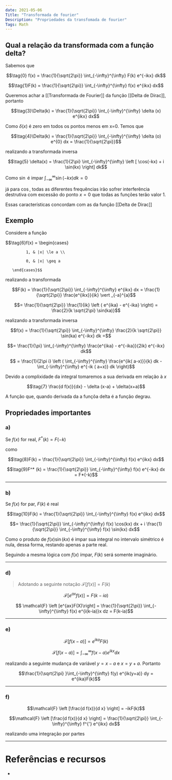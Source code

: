 ```yaml
---
date: 2021-05-06
Title: "Transformada de fourier"
Description: "Propriedades da transfomada de fourier"
Tags: Math
---
```


## Qual a relação da transformada com a função delta?
Sabemos que 

$$\tag{0} f(x) = \frac{1}{\sqrt{2\pi}} \int_{-\infty}^{\infty} F(k) e^{-ikx} dk$$   

$$\tag{1}F(k) = \frac{1}{\sqrt{2\pi}} \int_{-\infty}^{\infty} f(x) e^{ikx} dx$$ 


Queremos achar a [[Transformada de Fourier]] da função [[Delta de Dirac]], portanto

$$\tag{3}\Delta(k) =  \frac{1}{\sqrt{2\pi}} \int_{-\infty}^{\infty} \delta (x) e^{ikx} dx$$ 


Como $\delta (x)$  é zero em todos os pontos menos em x=0. Temos que


$$\tag{4}\Delta(k) =  \frac{1}{\sqrt{2\pi}} \int_{-\infty}^{\infty} \delta (o) e^{0} dx = \frac{1}{\sqrt{2\pi}}$$ 

realizando a transformada inversa

$$\tag{5} \delta(x) = \frac{1}{2\pi} \int_{-\infty}^{\infty} \left [ \cos(-kx) + i \sin(kx) \right]  dk$$ 


Como $\sin$ é impar $\int_{-\infty}^{\infty} \sin(-kx) dk = 0$

já para $\cos$, todas as diferentes frequências irão sofrer interferência destrutiva com excessão do ponto $x=0$  que todas as funções terão valor 1.


Essas características concordam com as da função [[Delta de Dirac]]


## Exemplo 

Considere a função 

$$\tag{6}f(x) = 
        \begin{cases}

             1, & |x| \le a \\

             0, & |x| \geq a

       \end{cases}$$ 


realizando a transformada 


$$F(k) =  \frac{1}{\sqrt{2\pi}} \int_{-\infty}^{\infty}  e^{ikx} dx = \frac{1}{\sqrt{2\pi}} \frac{e^{ikx}}{ik} \vert _{-a}^{a}$$ 

$$= \frac{1}{\sqrt{2\pi}} \frac{1}{ik} \left ( e^{ika} - e^{-ika} \right) = \frac{2}{k \sqrt{2\pi} \sin(ka)}$$ 


realizando a transformada inversa 

$$f(x) = \frac{1}{\sqrt{2\pi}} \int_{-\infty}^{\infty} \frac{2}{k \sqrt{2\pi}} \sin(ka) e^{-ikx}  dk =$$ 

$$= \frac{1}{\pi} \int_{-\infty}^{\infty} \frac{e^{ika} - e^{-ika}}{2ik} e^{-ikx} dk$$ 

$$ = \frac{1}{2\pi i} \left ( \int_{-\infty}^{\infty} \frac{e^{ik( a-x)}}{k}  dk -  \int_{-\infty}^{\infty} e^{-ik ( a+x)} dk \right)$$ 


Devido a complixidade da integral tomaremos a sua derivada em relação à $x$ 

$$\tag{7} \frac{d f(x)}{dx} - \delta (x-a) + \delta(x+a)$$ 


A função que, quando derivada da a funçõa delta é a função degrau.


## Propriedades importantes


### a)
Se $f(x)$  for real, $F^* (k) = F(-k)$ 

como 

$$\tag{8}F(k) = \frac{1}{\sqrt{2\pi}} \int_{-\infty}^{\infty} f(x) e^{ikx} dx$$ 


$$\tag{9}F^* (k) = \frac{1}{\sqrt{2\pi}} \int_{-\infty}^{\infty} f(x) e^{-ikx} dx = F*(-k)$$ 

---
### b) 

Se $f(x)$  for par, $F(k)$ é real 

$$\tag{10}F(k) = \frac{1}{\sqrt{2\pi}} \int_{-\infty}^{\infty} f(x) e^{ikx} dx$$


$$= \frac{1}{\sqrt{2\pi}} \int_{-\infty}^{\infty} f(x) \cos(kx) dx + i \frac{1}{\sqrt{2\pi}} \int_{-\infty}^{\infty} f(x) \sin(kx) dx$$ 

Como o produto de $f(x) \sin(kx)$  é impar sua integral no intervalo simétrico é nula, dessa forma, restando apenas a parte real.

Seguindo a mesma lógica com $f(x)$ ímpar, $F(k)$ será somente imaginário.

---
### d)

> Adotando a seguinte notação $\mathcal{F} \left [f(x) \right] = F(k)$ 


$$\mathcal{F} \left [e^{ax}f(x)\right]  = F(k-ia)$$ 


$$ \mathcal{F} \left [e^{ax}F(X)\right]  = \frac{1}{\sqrt{2\pi}} \int_{-\infty}^{\infty} f(x) e^{i(k-ia)}x dz = F(k-ia)$$ 


---
### e)


$$\mathcal{F} \left [f(x-a)\right]  = e^{ika}F(k)$$ 

$$\mathcal{F} \left [f(x-a)\right] = \int_{-\infty}^{\infty} f(x-a) e^{ikx} dx$$

realizando a seguinte mudança de variável $y=x-a$ e $x=y+a$. Portanto

$$\frac{1}{\sqrt{2\pi} }\int_{-\infty}^{\infty}  f(y) e^{ik(y+a)} dy = e^{ika}F(k)$$ 



---
### f) 

$$\mathcal{F} \left [\frac{d f(x)}{d x} \right]  = -ikF(k)$$ 


$$\mathcal{F} \left [\frac{d f(x)}{d x} \right] = \frac{1}{\sqrt{2\pi}} \int_{-\infty}^{\infty} f^{'} e^{ikx} dx$$ 

realizando uma integração por partes


--- 

# Referências e recursos
- 